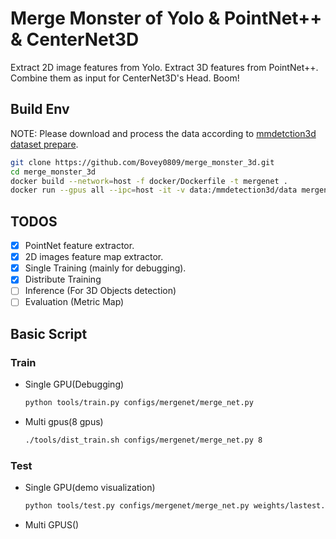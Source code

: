 # Merge Monster of Yolo & PointNet++ & CenterNet3D

Extract 2D image features from Yolo.
Extract 3D features from PointNet++.
Combine them as input for CenterNet3D's Head.
Boom!

## Build Env

NOTE: Please download and process the data according to 
[mmdetction3d dataset prepare](https://mmdetection3d.readthedocs.io/en/latest/data_preparation.html).

```bash
git clone https://github.com/Bovey0809/merge_monster_3d.git
cd merge_monster_3d
docker build --network=host -f docker/Dockerfile -t mergenet .
docker run --gpus all --ipc=host -it -v data:/mmdetection3d/data mergenet python tools/train.py configs/mergenet/merge_net.py
```

## TODOS

- [x] PointNet feature extractor.
- [x] 2D images feature map extractor.
- [x] Single Training (mainly for debugging).
- [x] Distribute Training
- [ ] Inference (For 3D Objects detection)
- [ ] Evaluation (Metric Map)

## Basic Script

### Train 

- Single GPU(Debugging)
    ```bash
    python tools/train.py configs/mergenet/merge_net.py
    ```
- Multi gpus(8 gpus)
    ```bash
    ./tools/dist_train.sh configs/mergenet/merge_net.py 8
    ```

### Test

- Single GPU(demo visualization)
    ```bash
    python tools/test.py configs/mergenet/merge_net.py weights/lastest.pth
    ```
- Multi GPUS()
### 
